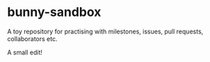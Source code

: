 # bunny-sandbox
A toy repository for practising with milestones, issues, pull requests, collaborators etc.

A small edit!
